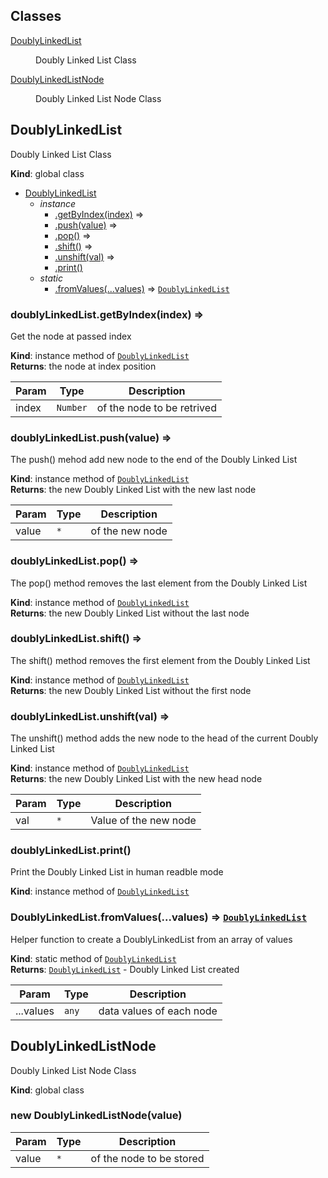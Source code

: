 ## Classes

<dl>
<dt><a href="#DoublyLinkedList">DoublyLinkedList</a></dt>
<dd><p>Doubly Linked List Class</p>
</dd>
<dt><a href="#DoublyLinkedListNode">DoublyLinkedListNode</a></dt>
<dd><p>Doubly Linked List Node Class</p>
</dd>
</dl>

<a name="DoublyLinkedList"></a>

## DoublyLinkedList
Doubly Linked List Class

**Kind**: global class  

* [DoublyLinkedList](#DoublyLinkedList)
    * _instance_
        * [.getByIndex(index)](#DoublyLinkedList+getByIndex) ⇒
        * [.push(value)](#DoublyLinkedList+push) ⇒
        * [.pop()](#DoublyLinkedList+pop) ⇒
        * [.shift()](#DoublyLinkedList+shift) ⇒
        * [.unshift(val)](#DoublyLinkedList+unshift) ⇒
        * [.print()](#DoublyLinkedList+print)
    * _static_
        * [.fromValues(...values)](#DoublyLinkedList.fromValues) ⇒ [<code>DoublyLinkedList</code>](#DoublyLinkedList)

<a name="DoublyLinkedList+getByIndex"></a>

### doublyLinkedList.getByIndex(index) ⇒
Get the node at passed index

**Kind**: instance method of [<code>DoublyLinkedList</code>](#DoublyLinkedList)  
**Returns**: the node at index position  

| Param | Type | Description |
| --- | --- | --- |
| index | <code>Number</code> | of the node to be retrived |

<a name="DoublyLinkedList+push"></a>

### doublyLinkedList.push(value) ⇒
The push() mehod add new node to the end of the Doubly Linked List

**Kind**: instance method of [<code>DoublyLinkedList</code>](#DoublyLinkedList)  
**Returns**: the new Doubly Linked List with the new last node  

| Param | Type | Description |
| --- | --- | --- |
| value | <code>\*</code> | of the new node |

<a name="DoublyLinkedList+pop"></a>

### doublyLinkedList.pop() ⇒
The pop() method removes the last element from the Doubly Linked List

**Kind**: instance method of [<code>DoublyLinkedList</code>](#DoublyLinkedList)  
**Returns**: the new Doubly Linked List without the last node  
<a name="DoublyLinkedList+shift"></a>

### doublyLinkedList.shift() ⇒
The shift() method removes the first element from the Doubly Linked List

**Kind**: instance method of [<code>DoublyLinkedList</code>](#DoublyLinkedList)  
**Returns**: the new Doubly Linked List without the first node  
<a name="DoublyLinkedList+unshift"></a>

### doublyLinkedList.unshift(val) ⇒
The unshift() method adds the new node to the head of the current Doubly Linked List

**Kind**: instance method of [<code>DoublyLinkedList</code>](#DoublyLinkedList)  
**Returns**: the new Doubly Linked List with the new head node  

| Param | Type | Description |
| --- | --- | --- |
| val | <code>\*</code> | Value of the new node |

<a name="DoublyLinkedList+print"></a>

### doublyLinkedList.print()
Print the Doubly Linked List in human readble mode

**Kind**: instance method of [<code>DoublyLinkedList</code>](#DoublyLinkedList)  
<a name="DoublyLinkedList.fromValues"></a>

### DoublyLinkedList.fromValues(...values) ⇒ [<code>DoublyLinkedList</code>](#DoublyLinkedList)
Helper function to create a DoublyLinkedList from an array of values

**Kind**: static method of [<code>DoublyLinkedList</code>](#DoublyLinkedList)  
**Returns**: [<code>DoublyLinkedList</code>](#DoublyLinkedList) - Doubly Linked List created  

| Param | Type | Description |
| --- | --- | --- |
| ...values | <code>any</code> | data values of each node |

<a name="DoublyLinkedListNode"></a>

## DoublyLinkedListNode
Doubly Linked List Node Class

**Kind**: global class  
<a name="new_DoublyLinkedListNode_new"></a>

### new DoublyLinkedListNode(value)

| Param | Type | Description |
| --- | --- | --- |
| value | <code>\*</code> | of the node to be stored |

